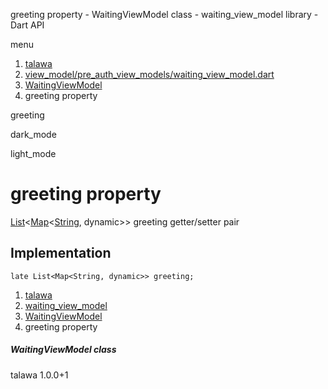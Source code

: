 




greeting property - WaitingViewModel class - waiting\_view\_model library - Dart API







menu

1. [talawa](../../index.html)
2. [view\_model/pre\_auth\_view\_models/waiting\_view\_model.dart](../../file-___home_harshil_Desktop_open-source_palisadoes_talawa_lib_view_model_pre_auth_view_models_waiting_view_model/)
3. [WaitingViewModel](../../file-___home_harshil_Desktop_open-source_palisadoes_talawa_lib_view_model_pre_auth_view_models_waiting_view_model/WaitingViewModel-class.html)
4. greeting property

greeting


dark\_mode

light\_mode




# greeting property


[List](https://api.flutter.dev/flutter/dart-core/List-class.html)<[Map](https://api.flutter.dev/flutter/dart-core/Map-class.html)<[String](https://api.flutter.dev/flutter/dart-core/String-class.html), dynamic>>
greeting
getter/setter pair

## Implementation

```
late List<Map<String, dynamic>> greeting;
```

 


1. [talawa](../../index.html)
2. [waiting\_view\_model](../../file-___home_harshil_Desktop_open-source_palisadoes_talawa_lib_view_model_pre_auth_view_models_waiting_view_model/)
3. [WaitingViewModel](../../file-___home_harshil_Desktop_open-source_palisadoes_talawa_lib_view_model_pre_auth_view_models_waiting_view_model/WaitingViewModel-class.html)
4. greeting property

##### WaitingViewModel class





talawa
1.0.0+1






